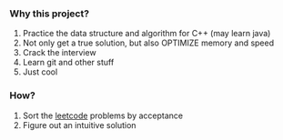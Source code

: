 ### Why this project?
1. Practice the data structure and algorithm for C++ (may learn java)
2. Not only get a true solution, but also OPTIMIZE memory and speed
3. Crack the interview
4. Learn git and other stuff
5. Just cool
### How?
1. Sort the [leetcode](https://leetcode.com/problemset/all/) problems by acceptance
2. Figure out an intuitive solution 
